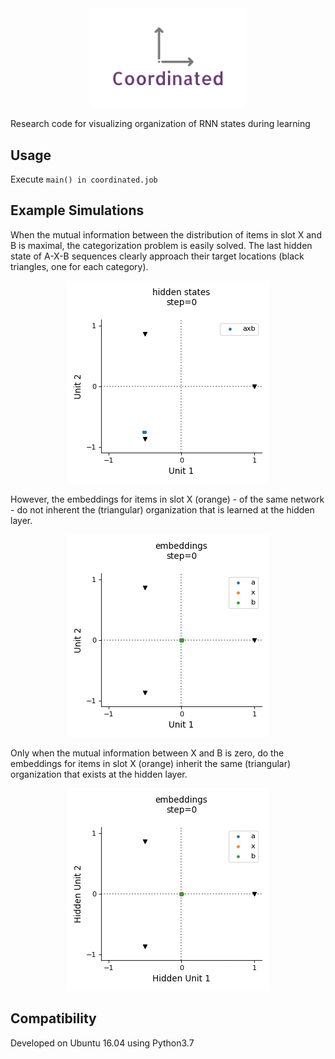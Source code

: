 <div align="center">
 <img src="images/logo.png" width="250"> 
</div>

Research code for visualizing organization of RNN states during learning

## Usage

Execute `main() in coordinated.job`

## Example Simulations

When the mutual information between the distribution of items in slot X and B is maximal, 
the categorization problem is easily solved. 
The last hidden state of A-X-B sequences clearly approach their target locations (black triangles, one for each category).

<div align="center">
 <img src="images/hiddens2_b=item.gif" width="324"> 
</div>

However, the embeddings for items in slot X (orange) - of the same network - do not inherent the (triangular) organization that is learned at the hidden layer.
<div align="center">
 <img src="images/embeddings_b=item.gif" width="324"> 
</div>

Only when the mutual information between X and B is zero, 
do the embeddings for items in slot X (orange) inherit the same (triangular) organization that exists at the hidden layer.

<div align="center">
 <img src="images/embeddings_b=super.gif" width="324"> 
</div>

## Compatibility

Developed on Ubuntu 16.04 using Python3.7
